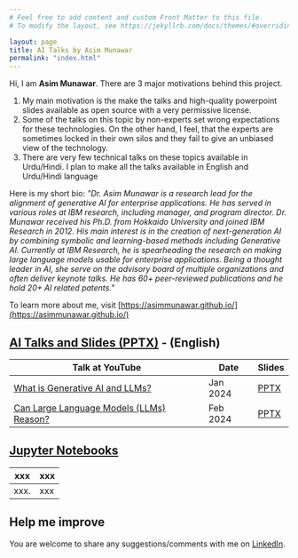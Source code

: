 ```yaml
---
# Feel free to add content and custom Front Matter to this file.
# To modify the layout, see https://jekyllrb.com/docs/themes/#overriding-theme-defaults

layout: page
title: AI Talks by Asim Munawar
permalink: "index.html"
---
```


Hi, I am **Asim Munawar**. There are 3 major motivations behind this project. 

1. My main motivation is the make the talks and high-quality powerpoint slides available as open source with a very permissive license. 
1. Some of the talks on this topic by non-experts set wrong expectations for these technologies. On the other hand, I feel, that the experts are sometimes locked in their own silos and they fail to give an unbiased view of the technology. 
1. There are very few technical talks on these topics available in Urdu/Hindi. I plan to make all the talks available in English and Urdu/Hindi language

Here is my short bio: _"Dr. Asim Munawar is a research lead for the alignment of generative AI for enterprise applications. He has served in various roles at IBM research, including manager, and program director. Dr. Munawar received his Ph.D. from Hokkaido University and joined IBM Research in 2012. His main interest is in the creation of next-generation AI by combining symbolic and learning-based methods including Generative AI. Currently at IBM Research, he is spearheading the research on making large language models usable for enterprise applications. Being a thought leader in AI, she serve on the advisory board of multiple organizations and often deliver keynote talks. He has 60+ peer-reviewed publications and he hold 20+ AI related patents."_

To learn more about me, visit [https://asimmunawar.github.io/](https://asimmunawar.github.io/)

## [AI Talks and Slides (PPTX)](https://github.com/asimmunawar/ml-course/docs/YouTubeVideos) - (English)

| Talk at YouTube    | Date    | Slides  |
| ------------------ | ------- | ------- |
| [What is Generative AI and LLMs?](https://youtu.be/AneKPA_0b0s?si=mnalVtWn0xMS_PEp)  | Jan 2024   | [PPTX](https://github.com/asimmunawar/ml-course/blob/main/docs/YouTubeVideos/WhatIsGenAI202401.pptx) |
| [Can Large Language Models (LLMs) Reason?](https://youtu.be/RXG85xI23-o?si=4BTeNuh4iRQm9Asy) | Feb 2024 | [PPTX](https://github.com/asimmunawar/ml-course/blob/main/docs/YouTubeVideos/ReasoningWithLLMs202402.pptx) |


## [Jupyter Notebooks](https://github.com/asimmunawar/ml-course/tree/main/src/jupyter-notebooks)

| xxx    | xxx |
| ------ | ------- |
| xxx.   | xxx    |



## Help me improve
You are welcome to share any suggestions/comments with me on [LinkedIn](https://www.linkedin.com/in/asimmunawar/).